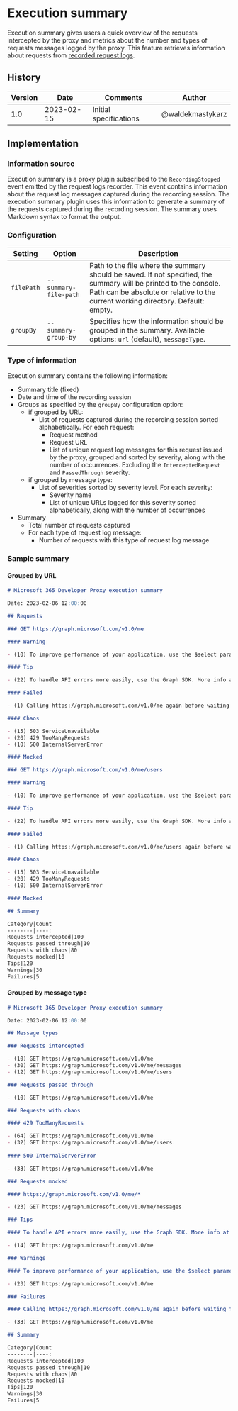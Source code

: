 # Execution summary

Execution summary gives users a quick overview of the requests intercepted by the proxy and metrics about the number and types of requests messages logged by the proxy. This feature retrieves information about requests from [recorded request logs](./recording-requests.md).

## History

| Version | Date | Comments | Author |
| ------- | ---- | -------- | ------ |
| 1.0 | 2023-02-15 | Initial specifications | @waldekmastykarz |

## Implementation

### Information source

Execution summary is a proxy plugin subscribed to the `RecordingStopped` event emitted by the request logs recorder. This event contains information about the request log messages captured during the recording session. The execution summary plugin uses this information to generate a summary of the requests captured during the recording session. The summary uses Markdown syntax to format the output.

### Configuration

Setting|Option|Description
-------|-----------------|-----------
`filePath`|`--summary-file-path`|Path to the file where the summary should be saved. If not specified, the summary will be printed to the console. Path can be absolute or relative to the current working directory. Default: empty.
`groupBy`|`--summary-group-by`|Specifies how the information should be grouped in the summary. Available options: `url` (default), `messageType`.

### Type of information

Execution summary contains the following information:

- Summary title (fixed)
- Date and time of the recording session
- Groups as specified by the `groupBy` configuration option:
  - if grouped by URL:
    - List of requests captured during the recording session sorted alphabetically. For each request:
      - Request method
      - Request URL
      - List of unique request log messages for this request issued by the proxy, grouped and sorted by severity, along with the number of occurrences. Excluding the `InterceptedRequest` and `PassedThrough` severity.
  - if grouped by message type:
    - List of severities sorted by severity level. For each severity:
      - Severity name
      - List of unique URLs logged for this severity sorted alphabetically, along with the number of occurrences
- Summary
  - Total number of requests captured
  - For each type of request log message:
    - Number of requests with this type of request log message

### Sample summary

#### Grouped by URL

```md
# Microsoft 365 Developer Proxy execution summary

Date: 2023-02-06 12:00:00

## Requests

### GET https://graph.microsoft.com/v1.0/me

#### Warning

- (10) To improve performance of your application, use the $select parameter. ore info at https://learn.microsoft.com/graph/query-parameters#select-parameter

#### Tip

- (22) To handle API errors more easily, use the Graph SDK. More info at https://aka.ms/move-to-graph-js-sdk

#### Failed

- (1) Calling https://graph.microsoft.com/v1.0/me again before waiting for the Retry-After period. Request will be throttled

#### Chaos

- (15) 503 ServiceUnavailable
- (20) 429 TooManyRequests
- (10) 500 InternalServerError

#### Mocked

### GET https://graph.microsoft.com/v1.0/me/users

#### Warning

- (10) To improve performance of your application, use the $select parameter. ore info at https://learn.microsoft.com/graph/query-parameters#select-parameter

#### Tip

- (22) To handle API errors more easily, use the Graph SDK. More info at https://aka.ms/move-to-graph-js-sdk

#### Failed

- (1) Calling https://graph.microsoft.com/v1.0/me/users again before waiting for the Retry-After period. Request will be throttled

#### Chaos

- (15) 503 ServiceUnavailable
- (20) 429 TooManyRequests
- (10) 500 InternalServerError

#### Mocked

## Summary

Category|Count
--------|----:
Requests intercepted|100
Requests passed through|10
Requests with chaos|80
Requests mocked|10
Tips|120
Warnings|30
Failures|5
```

#### Grouped by message type

```md
# Microsoft 365 Developer Proxy execution summary

Date: 2023-02-06 12:00:00

## Message types

### Requests intercepted

- (10) GET https://graph.microsoft.com/v1.0/me
- (30) GET https://graph.microsoft.com/v1.0/me/messages
- (12) GET https://graph.microsoft.com/v1.0/me/users

### Requests passed through

- (10) GET https://graph.microsoft.com/v1.0/me

### Requests with chaos

#### 429 TooManyRequests

- (64) GET https://graph.microsoft.com/v1.0/me
- (32) GET https://graph.microsoft.com/v1.0/me/users
  
#### 500 InternalServerError

- (33) GET https://graph.microsoft.com/v1.0/me

### Requests mocked

#### https://graph.microsoft.com/v1.0/me/*

- (23) GET https://graph.microsoft.com/v1.0/me/messages

### Tips

#### To handle API errors more easily, use the Graph SDK. More info at https://aka.ms/move-to-graph-js-sdk

- (14) GET https://graph.microsoft.com/v1.0/me

### Warnings

#### To improve performance of your application, use the $select parameter. ore info at https://learn.microsoft.com/graph/query-parameters#select-parameter

- (23) GET https://graph.microsoft.com/v1.0/me

### Failures

#### Calling https://graph.microsoft.com/v1.0/me again before waiting for the Retry-After period. Request will be throttled

- (33) GET https://graph.microsoft.com/v1.0/me

## Summary

Category|Count
--------|----:
Requests intercepted|100
Requests passed through|10
Requests with chaos|80
Requests mocked|10
Tips|120
Warnings|30
Failures|5
```
